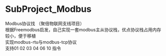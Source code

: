 # SubProject_Modbus
Modbus协议找 （聚倍物联网支线项目）  
根据Freemodbus启发，自己实现一套modbus主从协议栈，优点协议栈占用内存较小，便于移植  
实现modbus-rtu与modbus-tcp协议  
支持01 02 03 04 06 10 指令
